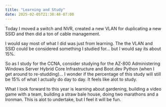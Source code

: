 ```yaml
---
title: "Learning and Study"
date: 2025-02-05T21:38:48-07:00
---
```

Today I moved a switch and NVR, created a new VLAN for duplicating a new SSID and then did a ton of cable management. 

I would say most of what I did was just from learning. The the VLAN and SSID could be considered something I studied for... but I would say its about 15%. 

So as I study for the CCNA, consider studying for the AZ-800 Administering Windows Server Hybrid Core Infrastructure and Boot.dev Python (when I get around to re-studding)... I wonder if the percentage of this study will still be 15% of what I actually do day to day. It feels like alot to study. 

What I look forward to this year is learning about gardening, building a video game with a team, building a straw bale house, doing two marathons and a Ironman. This is alot to undertake, but I feel it will be fun.

